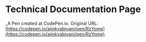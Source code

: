 # Technical Documentation Page
 _A Pen created at CodePen.io. Original URL: [https://codepen.io/ajinkyabiyani/pen/RzYome](https://codepen.io/ajinkyabiyani/pen/RzYome).

 